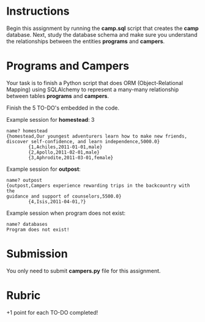 # Instructions

Begin this assignment by running the **camp.sql** script that creates the **camp** database. Next, study the database schema and make sure you understand the relationships between the entities **programs** and **campers**. 

# Programs and Campers 

Your task is to finish a Python script that does ORM (Object-Relational Mapping) using SQLAlchemy to represent a many-many relationship between tables **programs** and **campers**. 

Finish the 5 TO-DO's embedded in the code. 

Example session for **homestead**: 
3
```
name? homestead
{homestead,Our youngest adventurers learn how to make new friends, 
discover self-confidence, and learn independence,5000.0}
        {1,Achiles,2011-01-01,male}
        {2,Apollo,2011-02-01,male}
        {3,Aphrodite,2011-03-01,female}
```

Example session for **outpost**: 

```
name? outpost
{outpost,Campers experience rewarding trips in the backcountry with the 
guidance and support of counselors,5500.0}
        {4,Isis,2011-04-01,?}
```

Example session when program does not exist: 

```
name? databases
Program does not exist!
```

# Submission 

You only need to submit **campers.py** file for this assignment. 

# Rubric 

+1 point for each TO-DO completed!

